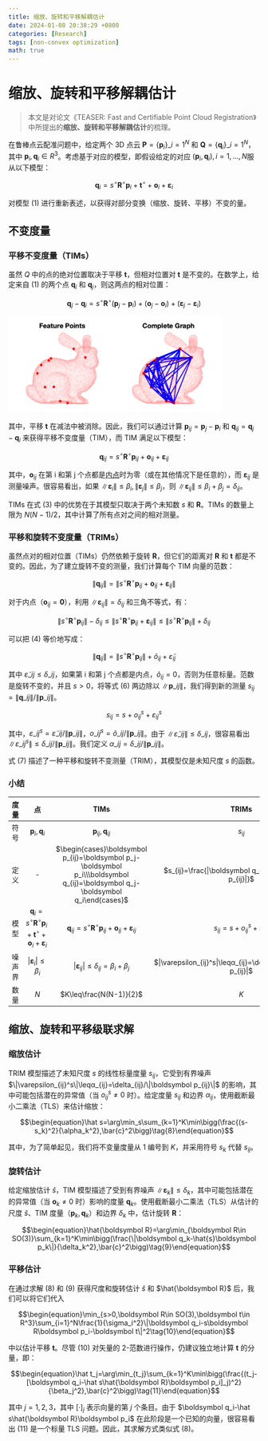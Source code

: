 ```yaml
---
title: 缩放、旋转和平移解耦估计
date: 2024-01-08 20:38:29 +0800
categories: [Research]
tags: [non-convex optimization]
math: true
---
```


# 缩放、旋转和平移解耦估计

> 本文是对论文《TEASER: Fast and Certifiable Point Cloud Registration》中所提出的**缩放、旋转和平移解耦估计**的梳理。

在鲁棒点云配准问题中，给定两个 3D 点云 $\boldsymbol P=\lbrace\boldsymbol p_i\rbrace\_{i=1}^N$ 和 $\boldsymbol Q=\lbrace\boldsymbol q_i\rbrace\_{i=1}^N$，其中 $\boldsymbol p_i,\boldsymbol q_i\in R^3$。考虑基于对应的模型，即假设给定的对应 $(\boldsymbol p_i,\boldsymbol q_i),i=1,...,N$服从以下模型：

$$\begin{equation}\boldsymbol q_i=s^\circ\boldsymbol R^\circ\boldsymbol p_i+\boldsymbol t^\circ+\boldsymbol o_i+\boldsymbol \varepsilon_i\tag{1}\end{equation}$$

对模型 $(1)$ 进行重新表述，以获得对部分变换（缩放、旋转、平移）不变的量。

## 不变度量

### 平移不变度量（TIMs）

虽然 $Q$ 中的点的绝对位置取决于平移 $\boldsymbol t$，但相对位置对 $\boldsymbol t$ 是不变的。在数学上，给定来自 $(1)$ 的两个点 $\boldsymbol q_i$ 和 $\boldsymbol q_j$，则这两点的相对位置：

$$\begin{equation}\boldsymbol q_j-\boldsymbol q_i=s^\circ\boldsymbol R^\circ(\boldsymbol p_j-\boldsymbol p_i)+(\boldsymbol o_j-\boldsymbol o_i)+(\boldsymbol \varepsilon_j-\boldsymbol \varepsilon_i)\tag{2}\end{equation}$$

![image-20240121164943879](assets/img/20240119/image-20240121164943879.png)

其中，平移 $\boldsymbol t$ 在减法中被消除。因此，我们可以通过计算 $\boldsymbol p_{ij}=\boldsymbol p_j-\boldsymbol p_i$ 和 $\boldsymbol q_{ij}=\boldsymbol q_j-\boldsymbol q_i$ 来获得平移不变度量（TIM），而 TIM 满足以下模型：

$$\begin{equation}\boldsymbol q_{ij}=s^\circ\boldsymbol R^\circ\boldsymbol p_{ij}+\boldsymbol o_{ij}+\boldsymbol \varepsilon_{ij}\tag{3}\end{equation}$$

其中，$\boldsymbol o_{ij}$ 在第 i 和第 j 个点都是<u>内点</u>时为零（或在其他情况下是任意的），而 $\boldsymbol \varepsilon_{ij}$ 是测量噪声。很容易看出，如果 $\|\boldsymbol\varepsilon_i\|\leq\beta_i,\|\boldsymbol\varepsilon_j\|\leq\beta_j$，则 $\|\boldsymbol\varepsilon_{ij}\|\leq\beta_i+\beta_j=\delta_{ij}$。

TIMs 在式 $(3)$ 中的优势在于其模型只取决于两个未知数 $s$ 和 $\boldsymbol R$。TIMs 的数量上限为 $N(N-1)/2$，其中计算了所有点对之间的相对测量。

### 平移和旋转不变度量（TRIMs）

虽然点对的相对位置（TIMs）仍然依赖于旋转 $\boldsymbol R$，但它们的距离对 $\boldsymbol R$ 和 $\boldsymbol t$ 都是不变的。因此，为了建立旋转不变的测量，我们计算每个 TIM 向量的范数：

$$\begin{equation}\|\boldsymbol q_{ij}\|=\|s^\circ\boldsymbol R^\circ\boldsymbol p_{ij}+\boldsymbol o_{ij}+\boldsymbol \varepsilon_{ij}\|\tag{4}\end{equation}$$

对于内点（$\boldsymbol o_{ij}=\boldsymbol 0$），利用 $\|\boldsymbol\varepsilon_{ij}\|=\delta_{ij}$ 和三角不等式，有：

$$\begin{equation}\|s^\circ\boldsymbol R^\circ\boldsymbol p_{ij}\|-\delta_{ij}\leq\|s^\circ\boldsymbol R^\circ\boldsymbol p_{ij}+\boldsymbol \varepsilon_{ij}\|\leq\|s^\circ\boldsymbol R^\circ\boldsymbol p_{ij}\|+\delta_{ij}\tag{5}\end{equation}$$

可以把 $(4)$ 等价地写成：

$$\begin{equation}\|\boldsymbol q_{ij}\|=\|s^\circ\boldsymbol R^\circ\boldsymbol p_{ij}\|+\widetilde{o}_{ij}+\widetilde{\varepsilon}_{ij}\tag{6}\end{equation}$$

其中 $\widetilde{\varepsilon}\_{ij}\leq\delta\_{ij}$，如果第 i 和第 j 个点都是内点，$\widetilde{o}_{ij}=0$，否则为任意标量。范数是旋转不变的，并且 $s>0$，将等式 $(6)$ 两边除以 $\|\boldsymbol p\_{ij}\|$，我们得到新的测量 $s_{ij}=\|\boldsymbol q\_{ij}\|/\|\boldsymbol p\_{ij}\|$。

$$\begin{equation}s_{ij}=s+o_{ij}^s+\varepsilon_{ij}^s\tag{7}\end{equation}$$

其中，$\varepsilon\_{ij}^s=\widetilde{\varepsilon}\_{ij}/\|\boldsymbol p\_{ij}\|$，$o\_{ij}^s=\widetilde{o}\_{ij}/\|\boldsymbol p\_{ij}\|$。由于 $\|\widetilde\varepsilon\_{ij}\|\leq\delta\_{ij}$，很容易看出 $\|\varepsilon\_{ij}^s\|\leq\delta\_{ij}/\|\boldsymbol p\_{ij}\|$。我们定义 $α\_{ij}=δ\_{ij}/\|\boldsymbol p\_{ij}\|$。

式 $(7)$ 描述了一种平移和旋转不变测量（TRIM），其模型仅是未知尺度 $s$ 的函数。

### 小结

|  度量  |                              点                              |                             TIMs                             |                            TRIMs                             |
| :----: | :----------------------------------------------------------: | :----------------------------------------------------------: | :----------------------------------------------------------: |
|  符号  |              $\boldsymbol p_i,\boldsymbol q_i$               |           $\boldsymbol p_{ij},\boldsymbol q_{ij}$            |                           $s_{ij}$                           |
|  定义  |                              -                               | $\begin{cases}\boldsymbol p_{ij}=\boldsymbol p_j-\boldsymbol p_i\\\boldsymbol q_{ij}=\boldsymbol q_j-\boldsymbol q_i\end{cases}$ | $s_{ij}=\frac{\|\boldsymbol q_{ij}\|}{\|\boldsymbol p_{ij}\|}$ |
|  模型  | $\boldsymbol q_i=s^\circ\boldsymbol R^\circ\boldsymbol p_i+\boldsymbol t^\circ+\boldsymbol o_i+\boldsymbol \varepsilon_i$ | $\boldsymbol q_{ij}=s^\circ\boldsymbol R^\circ\boldsymbol p_{ij}+\boldsymbol o_{ij}+\boldsymbol \varepsilon_{ij}$ |            $s_{ij}=s+o_{ij}^s+\varepsilon_{ij}^s$            |
| 噪声界 |          $\|\boldsymbol \varepsilon_i\|\leq\beta_i$          | $\|\boldsymbol\varepsilon_{ij}\|\leq\delta_{ij}=\beta_i+\beta_j$ | $\|\varepsilon_{ij}^s\|\leqα_{ij}=\delta_{ij}/\|\boldsymbol p_{ij}\|$ |
|  数量  |                             $N$                              |                   $K\leq\frac{N(N-1)}{2}$                    |                             $K$                              |

## 缩放、旋转和平移级联求解

### 缩放估计

TRIM 模型描述了未知尺度 $s$ 的线性标量度量 $s_{ij}$，它受到有界噪声 $\|\varepsilon_{ij}^s\|\leqα_{ij}=\delta_{ij}/\|\boldsymbol p_{ij}\|$ 的影响，其中可能包括潜在的异常值（当 $o_{ij}^s\neq0$ 时）。给定度量 $s_{ij}$ 和边界 $\alpha_{ij}$，使用截断最小二乘法（TLS）来估计缩放：

$$\begin{equation}\hat s=\arg\min_s\sum_{k=1}^K\min\bigg(\frac{(s-s_k)^2}{\alpha_k^2},\bar{c}^2\bigg)\tag{8}\end{equation}$$

其中，为了简单起见，我们将不变量度量从 $1$ 编号到 $K$，并采用符号 $s_k$ 代替 $s_{ij}$。

### 旋转估计

给定缩放估计 $\hat{s}$，TIM 模型描述了受到有界噪声 $\|\boldsymbol\varepsilon_k\|\leq\delta_k$，其中可能包括潜在的异常值（当 $\boldsymbol o_k\neq0$ 时）影响的度量 $\boldsymbol q_k$。使用截断最小二乘法（TLS）从估计的尺度 $\hat{s}$、TIM 度量（$\boldsymbol p_k,\boldsymbol q_k$）和边界 $\delta_k$ 中，估计旋转 $\boldsymbol R$：

$$\begin{equation}\hat{\boldsymbol R}=\arg\min_{\boldsymbol R\in SO(3)}\sum_{k=1}^K\min\bigg(\frac{\|\boldsymbol q_k-\hat{s}\boldsymbol p_k\|}{\delta_k^2},\bar{c}^2\bigg)\tag{9}\end{equation}$$

### 平移估计

在通过求解 $(8)$ 和 $(9)$ 获得尺度和旋转估计 $\hat s$ 和 $\hat{\boldsymbol R}$ 后，我们可以将它们代入

$$\begin{equation}\min_{s>0,\boldsymbol R\in SO(3),\boldsymbol t\in R^3}\sum_{i=1}^N\frac{1}{\sigma_i^2}\|\boldsymbol q_i-s\boldsymbol R\boldsymbol p_i-\boldsymbol t\|^2\tag{10}\end{equation}$$

中以估计平移 $\boldsymbol t$。尽管 $(10)$ 对矢量的 2-范数进行操作，仍建议独立地计算 $\boldsymbol t$ 的分量，即：

$$\begin{equation}\hat t_j=\arg\min_{t_j}\sum_{k=1}^K\min\bigg(\frac{(t_j-[\boldsymbol q_i-\hat s\hat{\boldsymbol R}\boldsymbol p_i]_j)^2}{\beta_j^2},\bar{c}^2\bigg)\tag{11}\end{equation}$$

其中 $j=1,2,3$，其中 $[·]_j$ 表示向量的第 $j$ 个条目。由于 $\boldsymbol q_i-\hat s\hat{\boldsymbol R}\boldsymbol p_i$ 在此阶段是一个已知的向量，很容易看出 $(11)$ 是一个标量 TLS 问题。因此，其求解方式类似式 $(8)$。

